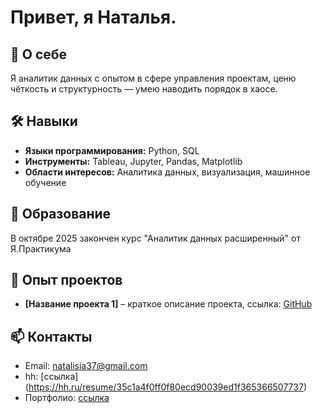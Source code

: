 # Привет, я Наталья.

## 🚀 О себе
Я аналитик данных с опытом в сфере управления проектам, ценю чёткость и структурность — умею наводить порядок в хаосе.  


## 🛠 Навыки
- **Языки программирования:** Python, SQL
- **Инструменты:** Tableau, Jupyter, Pandas, Matplotlib  
- **Области интересов:** Аналитика данных, визуализация, машинное обучение  

## 🌱 Образование
В октябре 2025 закончен курс "Аналитик данных расширенный" от Я.Практикума


## 💼 Опыт проектов
- **[Название проекта 1]** – краткое описание проекта, ссылка: [GitHub](https://github.com/Natasha-ign/Projects/blob/main/e-com_customer%20clusters/e-com_%D0%B2%D1%8B%D1%8F%D0%B2%D0%BB%D0%B5%D0%BD%D0%B8%D0%B5%20%D0%BF%D1%80%D0%BE%D1%84%D0%B8%D0%BB%D0%B5%D0%B9%20%D0%BF%D0%BE%D1%82%D1%80%D0%B5%D0%B1%D0%BB%D0%B5%D0%BD%D0%B8%D1%8F.ipynb)  

## 📫 Контакты
- Email: natalisia37@gmail.com  
- hh: [ссылка] (https://hh.ru/resume/35c1a4f0ff0f80ecd90039ed1f365366507737)  
- Портфолио: [ссылка](https://github.com/Natasha-ign/Projects)  


